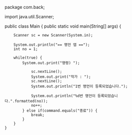 package com.back;

import java.util.Scanner;

public class Main {
    public static void main(String[] args) {

        Scanner sc = new Scanner(System.in);

        System.out.println("== 명언 앱 ==");
        int no = 1;

        while(true) {
            System.out.print("명령) ");

                sc.nextLine();
                System.out.print("작가 : ");
                sc.nextLine();
                System.out.println("1번 명언이 등록되었습니다.");

                System.out.println("%d번 명언이 등록되었습니다.".formatted(no));
                no++;
            } else if(command.equals("종료")) {
                break;
            }
        }
    }
